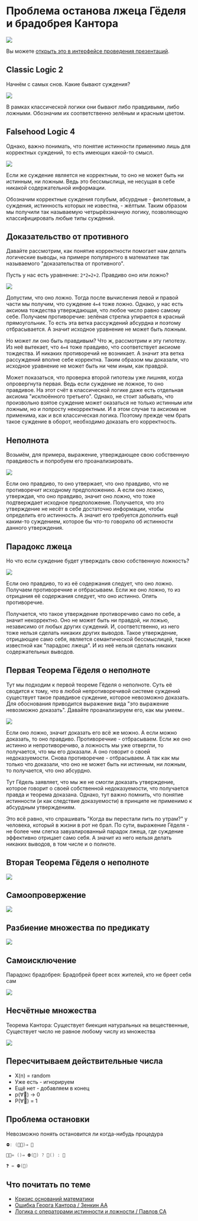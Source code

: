 # Проблема останова лжеца Гёделя и брадобрея Кантора

![](fire.jpg)

Вы можете [открыть это в интерфейсе проведения презентаций](https://nin-jin.github.io/slides/self-reference/).

## Classic Logic 2

Начнём с самых снов. Какие бывают суждения?

![](cl2.png)

В рамках классической логики они бывают либо правдивыми, либо ложными. Обозначим их соответственно зелёным и красным цветом.

## Falsehood Logic 4

Однако, важно понимать, что понятие истинности применимо лишь для корректных суждений, то есть имеющих какой-то смысл.

![](fl4.png)

Если же суждение является не корректным, то оно не может быть ни истинным, ни ложным. Ведь это бессмыслица, не несущая в себе никакой содержательной информации.

Обозначим корректные суждения голубым, абсурдные - фиолетовым, а суждения, истинность которых не известна, - жёлтым. Таким образом мы получили так называемую четрырёхзначную логику, позволяющую классифицировать любые типы суждений.

## Доказательство от противного

Давайте рассмотрим, как понятие корректности помогает нам делать логические выводы, на примере популярного в математике так называемого "доказательства от противного".

Пусть у нас есть уравнение: `2*2=2+2`. Правдиво оно или ложно?

![](contra.png)

Допустим, что оно ложно. Тогда после вычисления левой и правой части мы получим, что суждение `4=4` тоже ложно. Однако, у нас есть аксиома тождества утверждающая, что любое число равно самому себе. Получаем противоречие: зелёная стрелка упирается в красный прямоугольник. То есть эта ветка рассуждений абсурдна и поэтому отбрасывается. А значит исходное уравнение не может быть ложным.

Но может ли оно быть правдивым? Что ж, рассмотрим и эту гипотезу. Из неё вытекает, что `4=4` тоже правдиво, что соответствует аксиоме тождества. И никаких противоречий не возникает. А значит эта ветка рассуждений вполне себе корректна. Таким образом мы доказали, что исходное уравнение не может быть ни чем иным, как правдой.

Может показаться, что проверка второй гипотезы уже лишняя, когда опровергнута первая. Ведь если суждение не ложное, то оно правдивое. На этот счёт в классической логике даже есть отдельная аксиома "исклюённого третьего". Однако, не стоит забывать, что произвольно взятое суждение может оказаться не только истинным или ложным, но и попросту некорректным. И в этом случае та аксиома не применима, как и вся классическая логика. Поэтому прежде чем брать такое суждение в оборот, необходимо доказать его корректность.

## Неполнота

Возьмём, для примера, выражение, утверждающее свою собственную правдивость и попробуем его проанализировать.

![](this-is-true.png)

Если оно правдиво, то оно утвержает, что оно правдиво, что не противоречит исходному предположению. А если оно ложно, утверждая, что оно правдиво, значит оно ложно, что тоже подтверждает исходное предположение. Получается, что это утверждение не несёт в себе достаточно информации, чтобы определить его истинность. А значит его требуется дополнить ещё каким-то суждением, которое бы что-то говорило об истинности данного утверждения. 

## Парадокс лжеца

Но что если суждение будет утверждать свою собственную ложность?

![](this-is-false.png)

Если оно правдиво, то из её содержания следует, что оно ложно. Получаем противоречние и отбрасываем. Если же оно ложно, то из отрицания её содержания следует, что оно истинно. Опять противоречие.

Получается, что такое утверждение противоречиво само по себе, а значит некорректно. Оно не может быть ни правдой, ни ложью, независимо от любых других суждений. И, соответственно, из него тоже нельзя сделать никаких других выводов. Такое утверждение, отрицающее само себя, является семантической бессмыслицей, также известной как "парадокс лжеца". И из неё нельзя сделать никаких содержательных выводов.

## Первая Теорема Гёделя о неполноте

Тут мы подходим к первой теореме Гёделя о неполноте. Суть её сводится к тому, что в любой непротиворечивой системе суждений существует такое правдивое суждение, которое невозможно доказать. Для обоснования приводится выражение вида "это выражение невозможно доказать". Давайте проанализируем его, как мы умеем..

![](gedel1.png)

Если оно ложно, значит доказать его всё же можно. А если можно доказать, то оно правдиво. Противоречние - отбрасываем. Если же оно истинно и непротиворечиво, а ложность мы уже отвергли, то получается, что мы его доказали. А оно говорит о своей недоказуемости. Снова противоречие - отбрасываем. А так как мы только что доказали, что оно не может быть ни истинным, ни ложным, то получается, что оно абсурдно.

Тут Гёдель заявляет, что мы же не смогли доказать утверждение, которое говорит о своей собственной недоказуемости, что получается правда и теорема доказана. Однако, тут важно помнить, что понятие истинности (и как следствие доказуемости) в принципе не применимо к абсурдным утверждениям.

Это всё равно, что спрашивать "Когда вы перестали пить по утрам?" у человека, который в жизни в рот не брал. По сути, выражение Гёделя - не более чем слегка завуалированный парадок лжеца, где суждение эффективно отрицает само себя. А значит из него нельзя делать никаких выводов, в том числе и о полноте.

## Вторая Теорема Гёделя о неполноте

![](this-is-correct.png)

## Самоопровержение

![](this-is-incorrect.png)

## Разбиение множества по предикату

![](predicates.png)

## Самоисключение

Парадокс брадобрея: Брадобрей бреет всех жителей, кто не бреет себя сам

![](self-exclude.png)

## Несчётные множества

Теорема Кантора: Существует биекция натуральных на вещественные, Существует число не равное любому числу из множества

![](cantor.png)

## Пересчитываем действительные числа

- X(n) = random
- Уже есть - игнорируем
- Ещё нет - добавляем в конец
- p(∀📐) → 0
- P(∀📐) = 1 

## Проблема остановки

Невозможно понять остановится ли когда-нибудь процедура

```cpp
⛔: (👩‍🦲)⇒ 🚩

🎅🏽= ()⇒ ⛔(🎅) ? 🎅() : 🚫

❓ = ⛔(🎅)
```

## Что почитать по теме

- [Кризис оснований математики](https://ru.wikipedia.org/wiki/%D0%9A%D1%80%D0%B8%D0%B7%D0%B8%D1%81_%D0%BE%D1%81%D0%BD%D0%BE%D0%B2%D0%B0%D0%BD%D0%B8%D0%B9_%D0%BC%D0%B0%D1%82%D0%B5%D0%BC%D0%B0%D1%82%D0%B8%D0%BA%D0%B8)
- [Ошибка Георга Кантора / Зенкин АА](http://www.ccas.ru/alexzen/papers/vf1/vf-rus.html)
- [Логика с операторами истинности и ложности / Павлов СА](https://iphras.ru/uplfile/root/biblio/2004/Pavlov_Logika.pdf)

